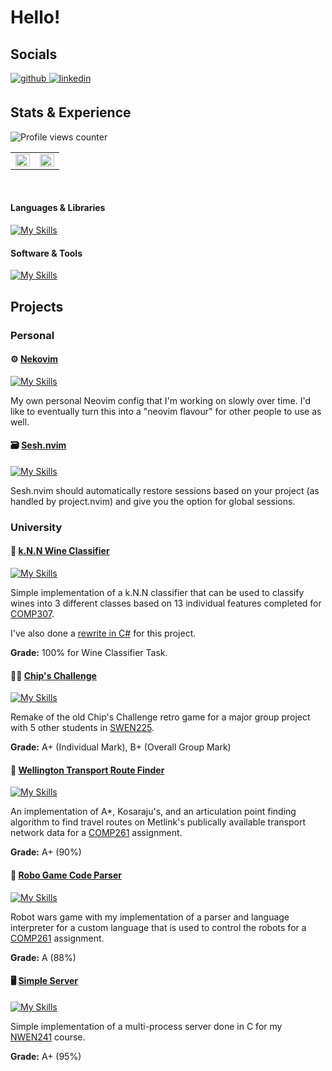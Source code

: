 # Hello!
## Socials
<a href="https://github.com/NiamhFerns" target="_blank">
<img src=https://img.shields.io/badge/github-%2324292e.svg?&style=for-the-badge&logo=github&logoColor=white alt=github style="margin-bottom: 5px;" />
</a>
<a href="https://www.linkedin.com/in/niamhferns/" target="_blank">
<img src=https://img.shields.io/badge/linkedin-%231E77B5.svg?&style=for-the-badge&logo=linkedin&logoColor=white alt=linkedin style="margin-bottom: 5px;" />
</a>

## Stats & Experience

![Profile views counter](https://komarev.com/ghpvc/?username=NiamhFerns&&style=flat-square)  

<table><tr><td valign="top" width="50%">

<img src="https://github-readme-stats.vercel.app/api?username=NiamhFerns&show_icons=true&count_private=true&include_all_commits&hide_border=true&theme=synthwave" align="left" style="width: 100%" />

</td><td valign="top" width="50%">

<img src="https://github-readme-stats.vercel.app/api/top-langs/?username=NiamhFerns&hide_border=true&layout=compact&theme=synthwave" align="left" style="width: 100%" />

</td></tr></table>  

<br/>

#### Languages & Libraries
[![My Skills](https://skillicons.dev/icons?i=java,rust,py,c,cpp,cs,dotnet,lua,html,css,mysql)](https://skillicons.dev)

#### Software & Tools
[![My Skills](https://skillicons.dev/icons?i=linux,git,github,gitlab,neovim,idea,vscode,godot)](https://skillicons.dev)

## Projects
### Personal
#### ⚙️ [Nekovim](https://github.com/NiamhFerns/Nekovim)
[![My Skills](https://skillicons.dev/icons?i=lua,neovim)](https://skillicons.dev)

My own personal Neovim config that I'm working on slowly over time. I'd like to eventually turn this into a "neovim flavour" for other people to use as well.

#### 🗃️ [Sesh.nvim](https://github.com/NiamhFerns/sesh.nvim)
[![My Skills](https://skillicons.dev/icons?i=lua,neovim)](https://skillicons.dev)

Sesh.nvim should automatically restore sessions based on your project (as handled by project.nvim) and give you the option for global sessions. 

### University
#### 🍷 [k.N.N Wine Classifier](https://github.com/NiamhFerns/course-work/tree/all/COMP-307/assignment-1/wine_classifier)
[![My Skills](https://skillicons.dev/icons?i=rust,cs,dotnet)](https://skillicons.dev)


Simple implementation of a k.N.N classifier that can be used to classify wines into 3 different classes based on 13 individual features completed for [COMP307](https://www.wgtn.ac.nz/courses/comp/307/2023/offering?crn=968).

I've also done a [rewrite in C#](https://github.com/NiamhFerns/wine-sharpifier) for this project.

**Grade:** 100% for Wine Classifier Task.

#### 🙍‍♂️ [Chip's Challenge](https://github.com/NiamhFerns/course-work/tree/all/SWEN-225/chips_challenge)
[![My Skills](https://skillicons.dev/icons?i=java)](https://skillicons.dev)

Remake of the old Chip's Challenge retro game for a major group project with 5 other students in [SWEN225](https://www.wgtn.ac.nz/courses/swen/225/2022/offering?crn=30043).

**Grade:** A+ (Individual Mark), B+ (Overall Group Mark)

#### 🚌 [Wellington Transport Route Finder](https://github.com/NiamhFerns/course-work/tree/all/COMP-261/WellingtonTransport)
[![My Skills](https://skillicons.dev/icons?i=java)](https://skillicons.dev)

An implementation of A*, Kosaraju's, and an articulation point finding algorithm to find travel routes on Metlink's publically available transport network data for a [COMP261](https://www.wgtn.ac.nz/courses/comp/261/2023/offering?crn=18314) assignment.

**Grade:** A+ (90%) 

#### 🤖 [Robo Game Code Parser](https://github.com/NiamhFerns/course-work/tree/all/COMP-261/RoboGame)
[![My Skills](https://skillicons.dev/icons?i=java)](https://skillicons.dev)

Robot wars game with my implementation of a parser and language interpreter for a custom language that is used to control the robots for a [COMP261](https://www.wgtn.ac.nz/courses/comp/261/2023/offering?crn=18314) assignment.

**Grade:** A (88%)

#### 🖥️ [Simple Server](https://github.com/NiamhFerns/course-work/tree/all/NWEN-241/assignment-3)
[![My Skills](https://skillicons.dev/icons?i=c)](https://skillicons.dev)

Simple implementation of a multi-process server done in C for my [NWEN241](https://www.wgtn.ac.nz/courses/nwen/241/2023/offering?crn=18315) course.

**Grade:** A+ (95%)
